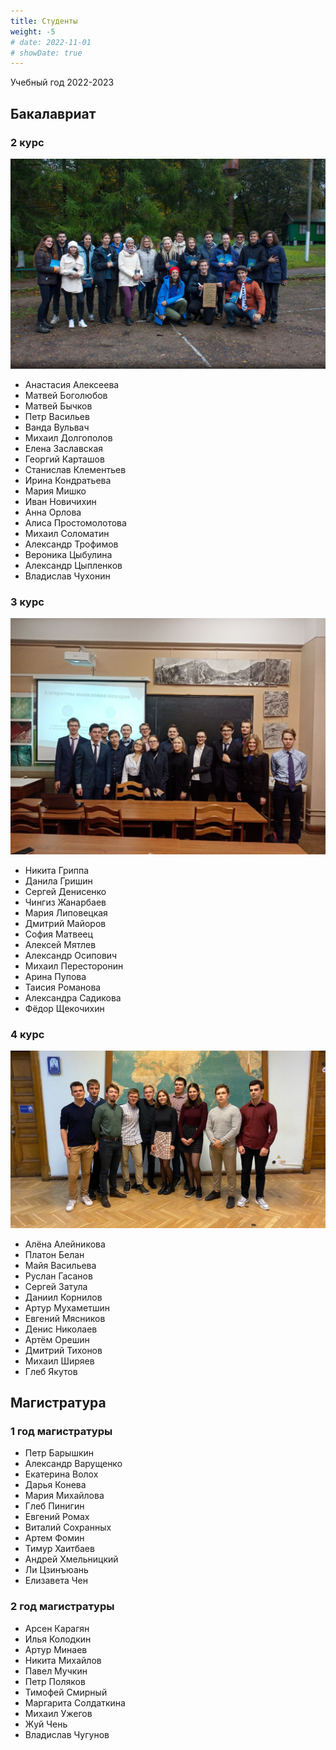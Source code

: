 ```yaml
---
title: Студенты
weight: -5
# date: 2022-11-01
# showDate: true
---
```


Учебный год 2022-2023

## Бакалавриат



### 2 курс

![На посвящении, 2022 г.](2k.jpg "На посвящении, 2022 г.")

- Анастасия Алексеева
- Матвей Боголюбов
- Матвей Бычков
- Петр Васильев
- Ванда Вульвач
- Михаил Долгополов
- Елена Заславская
- Георгий Карташов
- Станислав Клементьев
- Ирина Кондратьева
- Мария Мишко
- Иван Новичихин
- Анна Орлова
- Алиса Простомолотова
- Михаил Соломатин
- Александр Трофимов
- Вероника Цыбулина
- Александр Цыпленков
- Владислав Чухонин

### 3 курс

![Защита рефератов по основам дистанцонного зондирования, 2021 г.](3k.jpg "Защита рефератов по основам дистанцонного зондирования, 2021 г.")

- Никита Гриппа
- Данила Гришин
- Сергей Денисенко
- Чингиз Жанарбаев
- Мария Липовецкая
- Дмитрий Майоров
- София Матвеец
- Алексей Мятлев
- Александр Осипович
- Михаил Пересторонин
- Арина Пупова
- Таисия Романова
- Александра Садикова
- Фёдор Щекочихин

### 4 курс

![Пара с доц. Натальей Анатольевной Алексеенко](4k.jpg "Пара с доц. Натальей Анатольевной Алексеенко")

- Алёна Алейникова
- Платон Белан
- Майя Васильева
- Руслан Гасанов
- Сергей Затула
- Даниил Корнилов
- Артур Мухаметшин
- Евгений Мясников
- Денис Николаев
- Артём Орешин
- Дмитрий Тихонов
- Михаил Ширяев
- Глеб Якутов

## Магистратура

### 1 год магистратуры

- Петр Барышкин
- Александр Варущенко
- Екатерина Волох
- Дарья Конева
- Мария Михайлова
- Глеб Пинигин
- Евгений Ромах
- Виталий Сохранных
- Артем Фомин
- Тимур Хаитбаев
- Андрей Хмельницкий
- Ли Цзинъюань
- Елизавета Чен

<!-- ![фото не найдено](1m_smeshno.jpg) -->

### 2 год магистратуры

- Арсен Карагян 
- Илья Колодкин
- Артур Минаев
- Никита Михайлов
- Павел Мучкин
- Петр Поляков
- Тимофей Смирный
- Маргарита Солдаткина
- Михаил Ужегов
- Жуй Чень
- Владислав Чугунов

<!-- ![фото не найдено](2m_smeshno.jpg) -->
